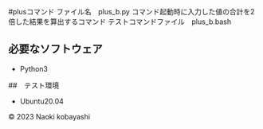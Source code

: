 #plusコマンド
ファイル名　plus_b.py
コマンド起動時に入力した値の合計を2倍した結果を算出するコマンド
テストコマンドファイル　plus_b.bash
## 必要なソフトウェア
* Python3

##　テスト環境
* Ubuntu20.04

© 2023 Naoki kobayashi
